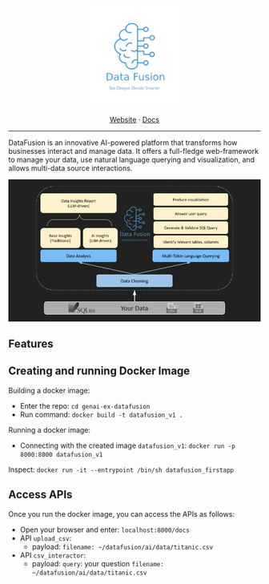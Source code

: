 <div align="center">

  <a href="https://github.com/Ki55n/DataFusion-Gen-AI-Hack">
    <img src="./docs/logos/datafusion_logo.png" alt="DataFusion" width="200">
  </a>

  <p align="center">
    <!-- <br /> -->
    <a href="https://data-fusion-umber.vercel.app/login">Website</a>
    ·
    <a href="./docs">Docs</a>
  </p>
</div>

----------------------------------------
DataFusion is an innovative AI-powered platform that
transforms how businesses interact and manage data. It offers a full-fledge web-framework to manage your data, use natural language querying and visualization, and allows multi-data source interactions.

<p align="center">
  <img src="./docs/logos/DataFusion_Description.png"/>
</p>


## Features



## Creating and running Docker Image

Building a docker image:
- Enter the repo: `cd genai-ex-datafusion`
- Run command: `docker build -t datafusion_v1 .`
 
Running a docker image: 
- Connecting with the created image `datafusion_v1`: `docker run -p 8000:8000 datafusion_v1`


Inspect: `docker run -it --entrypoint /bin/sh datafusion_firstapp`

## Access APIs
Once you run the docker image, you can access the APIs as follows:
- Open your browser and enter: `localhost:8000/docs`
- API `upload_csv`: 
    - payload: `filename: ~/datafusion/ai/data/titanic.csv`
- API `csv_interactor`: 
    - payload: `query`: your question
                `filename: ~/datafusion/ai/data/titanic.csv`